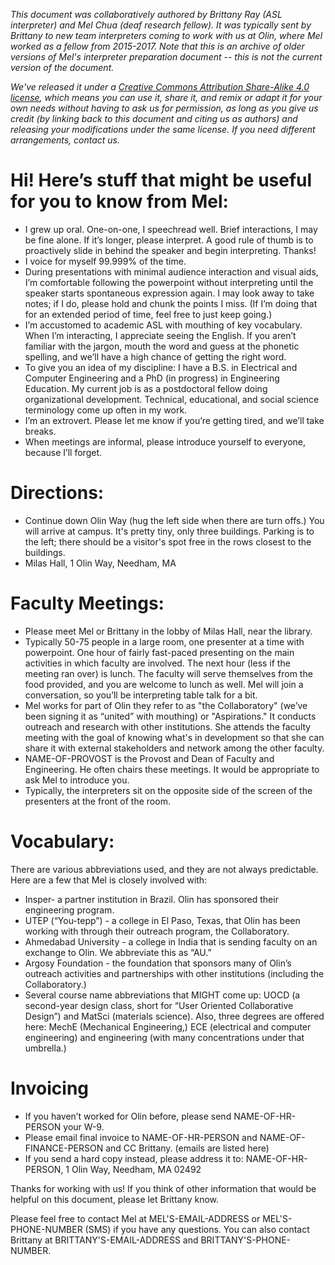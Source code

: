 *This document was collaboratively authored by Brittany Ray (ASL interpreter) and Mel Chua (deaf research fellow). It was typically sent by Brittany to new team interpreters coming to work with us at Olin, where Mel worked as a fellow from 2015-2017. Note that this is an archive of older versions of Mel's interpreter preparation document -- this is not the current version of the document.*

*We've released it under a [Creative Commons Attribution Share-Alike 4.0 license](https://creativecommons.org/licenses/by-sa/4.0/), which means you can use it, share it, and remix or adapt it for your own needs without having to ask us for permission, as long as you give us credit (by linking back to this document and citing us as authors) and releasing your modifications under the same license. If you need different arrangements, contact us.*

# Hi! Here’s stuff that might be useful for you to know from Mel: #

* I grew up oral. One-on-one, I speechread well. Brief interactions, I may be fine alone. If it’s longer, please interpret. A good rule of thumb is to proactively slide in behind the speaker and begin interpreting. Thanks!
* I voice for myself 99.999% of the time.
* During presentations with minimal audience interaction and visual aids, I’m comfortable following the powerpoint without interpreting until the speaker starts spontaneous expression again. I may look away to take notes; if I do, please hold and chunk the points I miss. (If I’m doing that for an extended period of time, feel free to just keep going.)
* I’m accustomed to academic ASL with mouthing of key vocabulary. When I’m interacting, I appreciate seeing the English. If you aren’t familiar with the jargon, mouth the word and guess at the phonetic spelling, and we’ll have a high chance of getting the right word.
* To give you an idea of my discipline: I have a B.S. in Electrical and Computer Engineering and a PhD (in progress) in Engineering Education. My current job is as a postdoctoral fellow doing organizational development. Technical, educational, and social science terminology come up often in my work.
* I’m an extrovert. Please let me know if you’re getting tired, and we’ll take breaks.
* When meetings are informal, please introduce yourself to everyone, because I’ll forget.

# Directions: #
* Continue down Olin Way (hug the left side when there are turn offs.) You will arrive at campus. It's pretty tiny, only three buildings. Parking is to the left; there should be a visitor's spot free in the rows closest to the buildings.
* Milas Hall, 1 Olin Way, Needham, MA

# Faculty Meetings: #
* Please meet Mel or Brittany in the lobby of Milas Hall, near the library. 
* Typically 50-75 people in a large room, one presenter at a time with powerpoint. One hour of fairly fast-paced presenting on the main activities in which faculty are involved. The next hour (less if the meeting ran over) is lunch. The faculty will serve themselves from the food provided, and you are welcome to lunch as well. Mel will join a conversation, so you’ll be interpreting table talk for a bit. 
* Mel works for part of Olin they refer to as "the Collaboratory" (we’ve been signing it as “united” with mouthing) or "Aspirations." It conducts outreach and research with other institutions. She attends the faculty meeting with the goal of knowing what's in development so that she can share it with external stakeholders and network among the other faculty. 
* NAME-OF-PROVOST is the Provost and Dean of Faculty and Engineering. He often chairs these meetings. It would be appropriate to ask Mel to introduce you.
* Typically, the interpreters sit on the opposite side of the screen of the presenters at the front of the room.

# Vocabulary: #

There are various abbreviations used, and they are not always predictable. Here are a few that Mel is closely involved with:

* Insper- a partner institution in Brazil. Olin has sponsored their engineering program.
* UTEP (“You-tepp”) - a college in El Paso, Texas, that Olin has been working with through their outreach program, the Collaboratory.
* Ahmedabad University - a college in India that is sending faculty on an exchange to Olin. We abbreviate this as “AU.”
* Argosy Foundation - the foundation that sponsors many of Olin’s outreach activities and partnerships with other institutions (including the Collaboratory.)
* Several course name abbreviations that MIGHT come up: UOCD (a second-year design class, short for “User Oriented Collaborative Design”) and MatSci (materials science). Also, three degrees are offered here: MechE (Mechanical Engineering,) ECE (electrical and computer engineering) and engineering (with many concentrations under that umbrella.)

# Invoicing #
* If you haven’t worked for Olin before, please send NAME-OF-HR-PERSON your W-9.
* Please email final invoice to NAME-OF-HR-PERSON and NAME-OF-FINANCE-PERSON and CC Brittany. (emails are listed here)
* If you send a hard copy instead, please address it to: NAME-OF-HR-PERSON, 1 Olin Way, Needham, MA 02492

Thanks for working with us! If you think of other information that would be helpful on this document, please let Brittany know.

Please feel free to contact Mel at MEL'S-EMAIL-ADDRESS or MEL'S-PHONE-NUMBER (SMS) if you have any questions. You can also contact Brittany at BRITTANY'S-EMAIL-ADDRESS and BRITTANY'S-PHONE-NUMBER.
